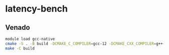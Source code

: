 # latency-bench


## Venado

```bash
module load gcc-native
cmake -S . -B build -DCMAKE_C_COMPILER=gcc-12 -DCMAKE_CXX_COMPILER=g++-12
make -C build
```